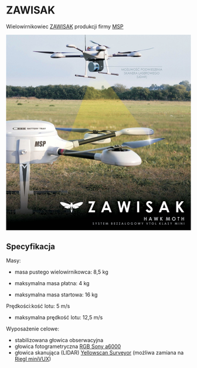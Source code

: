 # ZAWISAK

Wielowirnikowiec [ZAWISAK](https://uav.com.pl/pl/co-robimy/bsl/zawisak) produkcji firmy [MSP](https://uav.com.pl/pl)

![ZAWISAK](../images/zawisak.jpg)

## Specyfikacja

Masy:

- masa pustego wielowirnikowca: 8,5 kg

- maksymalna masa płatna: 4 kg

- maksymalna masa startowa: 16 kg

Prędkości:kość lotu: 5 m/s

- maksymalna prędkość lotu: 12,5 m/s

Wyposażenie celowe:

- stabilizowana głowica obserwacyjna
- głowica fotogrametryczna [RGB Sony a6000](https://www.dxomark.com/Cameras/Sony/A6000---Specifications)
- głowica skanująca (LIDAR) [Yellowscan Surveyor](https://www.yellowscan-lidar.com/products/yellowscan-surveyor) (możliwa zamiana na [Riegl miniVUX](http://www.riegl.com/products/unmanned-scanning/riegl-minivux-1uav/))

